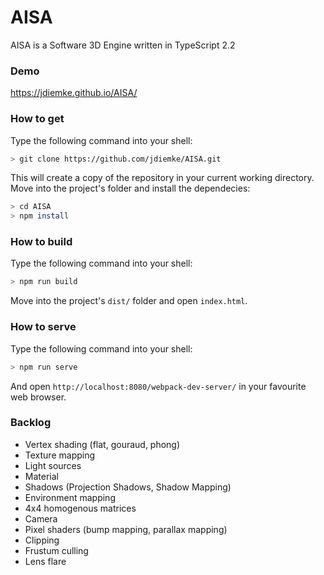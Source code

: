 # AISA
AISA is a Software 3D Engine written in TypeScript 2.2
### Demo
https://jdiemke.github.io/AISA/
### How to get
Type the following command into your shell:
```bash
> git clone https://github.com/jdiemke/AISA.git
```
This will create a copy of the repository in your current working directory. Move into the project's folder and install the dependecies:
```bash
> cd AISA
> npm install
```
### How to build
Type the following command into your shell:
```bash
> npm run build
```
Move into the project's `dist/` folder and open `index.html`.
### How to serve
Type the following command into your shell:
```bash
> npm run serve
```
And open `http://localhost:8080/webpack-dev-server/` in your favourite web browser.
### Backlog
- Vertex shading (flat, gouraud, phong)
- Texture mapping
- Light sources
- Material
- Shadows (Projection Shadows, Shadow Mapping)
- Environment mapping
- 4x4 homogenous matrices
- Camera
- Pixel shaders (bump mapping, parallax mapping)
- Clipping
- Frustum culling
- Lens flare
